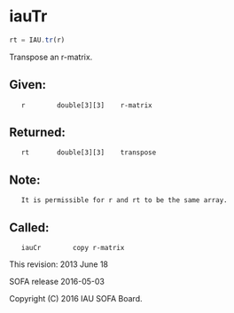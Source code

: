 # iauTr

```js
rt = IAU.tr(r)
```

Transpose an r-matrix.

## Given:
```
   r        double[3][3]    r-matrix
```

## Returned:
```
   rt       double[3][3]    transpose
```

## Note:
```
   It is permissible for r and rt to be the same array.
```

## Called:
```
   iauCr        copy r-matrix
```

This revision:  2013 June 18

SOFA release 2016-05-03

Copyright (C) 2016 IAU SOFA Board.